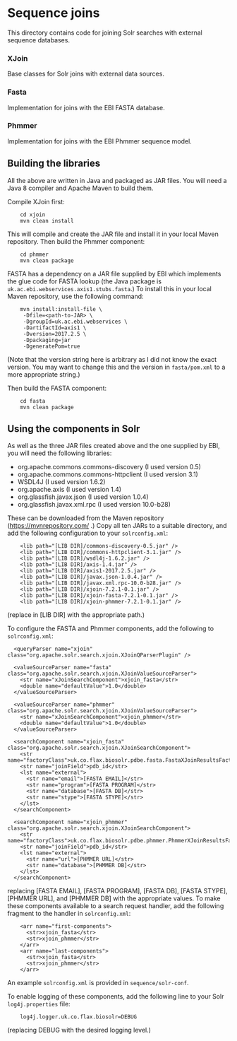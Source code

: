 # Sequence joins

This directory contains code for joining Solr searches with external sequence databases.

### XJoin

Base classes for Solr joins with external data sources.

### Fasta

Implementation for joins with the EBI FASTA database.

### Phmmer

Implementation for joins with the EBI Phmmer sequence model.

## Building the libraries

All the above are written in Java and packaged as JAR files. You will need a Java 8 compiler and
Apache Maven to build them.

Compile XJoin first:
```
    cd xjoin
    mvn clean install
```

This will compile and create the JAR file and install it in your local Maven repository. Then build
the Phmmer component:
```
    cd phmmer
    mvn clean package
```

FASTA has a dependency on a JAR file supplied by EBI which implements the glue code for FASTA lookup
(the Java package is `uk.ac.ebi.webservices.axis1.stubs.fasta`.) To install this in your local Maven
repository, use the following command:
```
    mvn install:install-file \
     -Dfile=<path-to-JAR> \
     -DgroupId=uk.ac.ebi.webservices \
     -DartifactId=axis1 \
     -Dversion=2017.2.5 \
     -Dpackaging=jar
     -DgeneratePom=true
```

(Note that the version string here is arbitrary as I did not know the exact version. You may want
to change this and the version in `fasta/pom.xml` to a more appropriate string.)

Then build the FASTA component:
```
    cd fasta
    mvn clean package
```

## Using the components in Solr

As well as the three JAR files created above and the one supplied by EBI, you will need the following
libraries:

  * org.apache.commons.commons-discovery (I used version 0.5)
  * org.apache.commons.commons-httpclient (I used version 3.1)
  * WSDL4J (I used version 1.6.2)
  * org.apache.axis (I used version 1.4)
  * org.glassfish.javax.json (I used version 1.0.4)
  * org.glassfish.javax.xml.rpc (I used version 10.0-b28)

These can be downloaded from the Maven repository (https://mvnrepository.com/ .) Copy all ten JARs
to a suitable directory, and add the following configuration to your `solrconfig.xml`:
```
    <lib path="[LIB DIR]/commons-discovery-0.5.jar" />
    <lib path="[LIB DIR]/commons-httpclient-3.1.jar" />
    <lib path="[LIB DIR]/wsdl4j-1.6.2.jar" />
    <lib path="[LIB DIR]/axis-1.4.jar" />
    <lib path="[LIB DIR]/axis1-2017.2.5.jar" />
    <lib path="[LIB DIR]/javax.json-1.0.4.jar" />
    <lib path="[LIB DIR]/javax.xml.rpc-10.0-b28.jar" />
    <lib path="[LIB DIR]/xjoin-7.2.1-0.1.jar" />
    <lib path="[LIB DIR]/xjoin-fasta-7.2.1-0.1.jar" />
    <lib path="[LIB DIR]/xjoin-phmmer-7.2.1-0.1.jar" />
 ```
(replace in [LIB DIR] with the appropriate path.)

To configure the FASTA and Phmmer components, add the following to `solrconfig.xml`:
```
  <queryParser name="xjoin" class="org.apache.solr.search.xjoin.XJoinQParserPlugin" />

  <valueSourceParser name="fasta" class="org.apache.solr.search.xjoin.XJoinValueSourceParser">
    <str name="xJoinSearchComponent">xjoin_fasta</str>
    <double name="defaultValue">1.0</double>
  </valueSourceParser>

  <valueSourceParser name="phmmer" class="org.apache.solr.search.xjoin.XJoinValueSourceParser">
    <str name="xJoinSearchComponent">xjoin_phmmer</str>
    <double name="defaultValue">1.0</double>
  </valueSourceParser>

  <searchComponent name="xjoin_fasta" class="org.apache.solr.search.xjoin.XJoinSearchComponent">
    <str name="factoryClass">uk.co.flax.biosolr.pdbe.fasta.FastaXJoinResultsFactory</str>
    <str name="joinField">pdb_id</str>
    <lst name="external">
      <str name="email">[FASTA EMAIL]</str>
      <str name="program">[FASTA PROGRAM]</str>
      <str name="database">[FASTA DB]</str>
      <str name="stype">[FASTA STYPE]</str>
    </lst>
  </searchComponent>

  <searchComponent name="xjoin_phmmer" class="org.apache.solr.search.xjoin.XJoinSearchComponent">
    <str name="factoryClass">uk.co.flax.biosolr.pdbe.phmmer.PhmmerXJoinResultsFactory</str>
    <str name="joinField">pdb_id</str>
    <lst name="external">
      <str name="url">[PHMMER URL]</str>
      <str name="database">[PHMMER DB]</str>
    </lst>
  </searchComponent>
```
replacing [FASTA EMAIL], [FASTA PROGRAM], [FASTA DB], [FASTA STYPE], [PHMMER URL], and
[PHMMER DB] with the appropriate values. To make these components available to a search request
handler, add the following fragment to the handler in `solrconfig.xml`:
```
    <arr name="first-components">
      <str>xjoin_fasta</str>
      <str>xjoin_phmmer</str>
    </arr>
    <arr name="last-components">
      <str>xjoin_fasta</str>
      <str>xjoin_phmmer</str>
    </arr>
```

An example `solrconfig.xml` is provided in `sequence/solr-conf`.

To enable logging of these components, add the following line to your Solr `log4j.properties` file:
```
    log4j.logger.uk.co.flax.biosolr=DEBUG
```
(replacing DEBUG with the desired logging level.)
